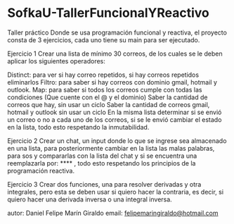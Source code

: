 # SofkaU-TallerFuncionalYReactivo

Taller práctico
Donde se usa programación funcional y reactiva, el proyecto consta de 3 ejercicios, cada uno tiene su main para ser ejecutado.



Ejercicio 1
Crear una lista de mínimo 30 correos, de los cuales se le deben aplicar los siguientes operadores:

Distinct: para ver si hay correo repetidos, si hay correos repetidos eliminarlos
Filtro: para saber si hay correos con dominio gmail, hotmail y outlook.
Map: para saber si todos los correos cumple con todas las condiciones (Que cuente con el @ y el dominio)
Saber la cantidad de correos que hay, sin usar un ciclo
Saber la cantidad de correos gmail, hotmail y outlook sin usar un ciclo
En la misma lista determinar si se envió un correo o no a cada uno de los correos, si se le envió cambiar el estado en la lista, todo esto respetando la inmutabilidad.

Ejercicio 2
Crear un chat, un input donde lo que se ingrese sea almacenado en una lista, para posteriormente cambiar en la lista las malas palabras, para sos y compararlas con la lista del chat y si se encuentra una reemplazarla por: **** , todo esto respetando los principios de la programación reactiva.


Ejercicio 3
Crear dos funciones, una para resolver derivadas y otra integrales, pero esta se deben usar si quiero hacer la contraria, es decir, si quiero hacer una derivada inversa o una integral inversa.


autor: Daniel Felipe Marín Giraldo
email: felipemaringiraldo@hotmail.com

